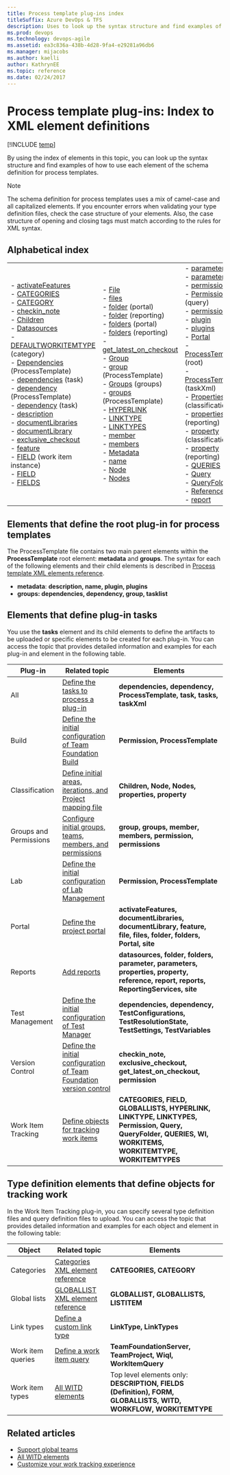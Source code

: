 ```yaml
---
title: Process template plug-ins index
titleSuffix: Azure DevOps & TFS
description: Uses to look up the syntax structure and find examples of how to use each element.
ms.prod: devops
ms.technology: devops-agile 
ms.assetid: ea3c836a-438b-4d28-9fa4-e29281a96db6
ms.manager: mijacobs
ms.author: kaelli
author: KathrynEE
ms.topic: reference
ms.date: 02/24/2017
---
```



# Process template plug-ins: Index to XML element definitions

[!INCLUDE [temp](../../includes/customization-phase-0-and-1-plus-version-header.md)]

By using the index of elements in this topic, you can look up the syntax structure and find examples of how to use each element of the schema definition for process templates.  

> [!NOTE]  
>  The schema definition for process templates uses a mix of camel-case and all capitalized elements. If you encounter errors when validating your type definition files, check the case structure of your elements. Also, the case structure of opening and closing tags must match according to the rules for XML syntax.  

##  Alphabetical index  


<table>
<tr>
<td>
-   <a href="define-project-portal-plug-in.md" data-raw-source="[activateFeatures](define-project-portal-plug-in.md)">activateFeatures</a><br/>-   <a href="../xml/use-categories-to-group-work-item-types.md" data-raw-source="[CATEGORIES](../xml/use-categories-to-group-work-item-types.md)">CATEGORIES</a><br/>-   <a href="../xml/use-categories-to-group-work-item-types.md" data-raw-source="[CATEGORY](../xml/use-categories-to-group-work-item-types.md)">CATEGORY</a><br/>-   <a href="define-initial-configuration-version-control.md" data-raw-source="[checkin_note](define-initial-configuration-version-control.md)">checkin_note</a><br/>-   <a href="define-classification-plug-in.md" data-raw-source="[Children](define-classification-plug-in.md)">Children</a><br/>-   <a href="add-reports-to-the-process-template.md" data-raw-source="[Datasources](add-reports-to-the-process-template.md)">Datasources</a><br/>-   <a href="../xml/categories-xml-element-reference.md" data-raw-source="[DEFAULTWORKITEMTYPE](../xml/categories-xml-element-reference.md)">DEFAULTWORKITEMTYPE</a> (category)<br/>-   <a href="process-template-xml-elements-reference.md" data-raw-source="[Dependencies](process-template-xml-elements-reference.md)">Dependencies</a> (ProcessTemplate)<br/>-   <a href="define-tasks-to-process-a-plug-in.md" data-raw-source="[dependencies](define-tasks-to-process-a-plug-in.md)">dependencies</a> (task)<br/>-   <a href="process-template-xml-elements-reference.md" data-raw-source="[dependency](process-template-xml-elements-reference.md)">dependency</a> (ProcessTemplate)<br/>-   <a href="define-tasks-to-process-a-plug-in.md" data-raw-source="[dependency](define-tasks-to-process-a-plug-in.md)">dependency</a> (task)<br/>-   <a href="process-template-xml-elements-reference.md" data-raw-source="[description](process-template-xml-elements-reference.md)">description</a><br/>-   <a href="define-project-portal-plug-in.md" data-raw-source="[documentLibraries](define-project-portal-plug-in.md)">documentLibraries</a><br/>-   <a href="define-project-portal-plug-in.md" data-raw-source="[documentLibrary](define-project-portal-plug-in.md)">documentLibrary</a><br/>-   <a href="define-initial-configuration-version-control.md" data-raw-source="[exclusive_checkout](define-initial-configuration-version-control.md)">exclusive_checkout</a><br/>-   <a href="define-project-portal-plug-in.md" data-raw-source="[feature](define-project-portal-plug-in.md)">feature</a><br/>-   <a href="add-work-item-instance-process-template.md" data-raw-source="[FIELD](add-work-item-instance-process-template.md)">FIELD</a> (work item instance)<br/>-   <a href="../xml/all-field-xml-elements-reference.md" data-raw-source="[FIELD](../xml/all-field-xml-elements-reference.md)">FIELD</a><br/>-   <a href="../xml/all-field-xml-elements-reference.md" data-raw-source="[FIELDS](../xml/all-field-xml-elements-reference.md)">FIELDS</a><br/></td>
<td>
-   <a href="define-project-portal-plug-in.md" data-raw-source="[File](define-project-portal-plug-in.md)">File</a><br/>-   <a href="define-project-portal-plug-in.md" data-raw-source="[files](define-project-portal-plug-in.md)">files</a><br/>-   <a href="define-project-portal-plug-in.md" data-raw-source="[folder](define-project-portal-plug-in.md)">folder</a> (portal)<br/>-   <a href="add-reports-to-the-process-template.md" data-raw-source="[folder](add-reports-to-the-process-template.md)">folder</a> (reporting)<br/>-   <a href="define-project-portal-plug-in.md" data-raw-source="[folders](define-project-portal-plug-in.md)">folders</a> (portal)<br/>-   <a href="add-reports-to-the-process-template.md" data-raw-source="[folders](add-reports-to-the-process-template.md)">folders</a> (reporting)<br/>-   <a href="define-initial-configuration-version-control.md" data-raw-source="[get_latest_on_checkout](define-initial-configuration-version-control.md)">get_latest_on_checkout</a><br/>-   <a href="define-groups-teams-permissions-plug-in.md" data-raw-source="[Group](define-groups-teams-permissions-plug-in.md)">Group</a><br/>-   <a href="process-template-xml-elements-reference.md" data-raw-source="[group](process-template-xml-elements-reference.md)">group</a> (ProcessTemplate)<br/>-   <a href="define-groups-teams-permissions-plug-in.md" data-raw-source="[Groups](define-groups-teams-permissions-plug-in.md)">Groups</a> (groups)<br/>-   <a href="process-template-xml-elements-reference.md" data-raw-source="[groups](process-template-xml-elements-reference.md)">groups</a> (ProcessTemplate)<br/>-   <a href="add-work-item-instance-process-template.md" data-raw-source="[HYPERLINK](add-work-item-instance-process-template.md)">HYPERLINK</a><br/>-   <a href="add-link-type-definitions-to-a-process-template.md" data-raw-source="[LINKTYPE](add-link-type-definitions-to-a-process-template.md)">LINKTYPE</a><br/>-   <a href="add-link-type-definitions-to-a-process-template.md" data-raw-source="[LINKTYPES](add-link-type-definitions-to-a-process-template.md)">LINKTYPES</a><br/>-   <a href="define-groups-teams-permissions-plug-in.md" data-raw-source="[member](define-groups-teams-permissions-plug-in.md)">member</a><br/>-   <a href="define-groups-teams-permissions-plug-in.md" data-raw-source="[members](define-groups-teams-permissions-plug-in.md)">members</a><br/>-   <a href="process-template-xml-elements-reference.md" data-raw-source="[Metadata](process-template-xml-elements-reference.md)">Metadata</a><br/>-   <a href="../xml/apply-rule-work-item-field.md" data-raw-source="[name](../xml/apply-rule-work-item-field.md)">name</a><br/>-   <a href="define-classification-plug-in.md" data-raw-source="[Node](define-classification-plug-in.md)">Node</a><br/>-   <a href="define-classification-plug-in.md" data-raw-source="[Nodes](define-classification-plug-in.md)">Nodes</a><br/></td>
<td>
-   <a href="add-reports-to-the-process-template.md" data-raw-source="[parameter](add-reports-to-the-process-template.md)">parameter</a><br/>-   <a href="add-reports-to-the-process-template.md" data-raw-source="[parameters](add-reports-to-the-process-template.md)">parameters</a><br/>-   <a href="define-groups-teams-permissions-plug-in.md" data-raw-source="[permission](define-groups-teams-permissions-plug-in.md)">permission</a><br/>-   <a href="add-work-item-queries-process-template.md" data-raw-source="[Permission](add-work-item-queries-process-template.md)">Permission</a> (query)<br/>-   <a href="define-groups-teams-permissions-plug-in.md" data-raw-source="[permissions](define-groups-teams-permissions-plug-in.md)">permissions</a><br/>-   <a href="process-template-xml-elements-reference.md" data-raw-source="[plugin](process-template-xml-elements-reference.md)">plugin</a><br/>-   <a href="process-template-xml-elements-reference.md" data-raw-source="[plugins](process-template-xml-elements-reference.md)">plugins</a><br/>-   <a href="../xml/define-default-copy-value-field.md" data-raw-source="[Portal](../xml/define-default-copy-value-field.md)">Portal</a><br/>-   <a href="../xml/all-form-xml-elements-reference.md" data-raw-source="[ProcessTemplate](../xml/all-form-xml-elements-reference.md)">ProcessTemplate</a> (root)<br/>-   <a href="define-tasks-to-process-a-plug-in.md" data-raw-source="[ProcessTemplate](define-tasks-to-process-a-plug-in.md)">ProcessTemplate</a> (taskXml)<br/>-   <a href="define-classification-plug-in.md" data-raw-source="[Properties](define-classification-plug-in.md)">Properties</a> (classification)<br/>-   <a href="add-reports-to-the-process-template.md" data-raw-source="[properties](add-reports-to-the-process-template.md)">properties</a> (reporting)<br/>-   <a href="define-classification-plug-in.md" data-raw-source="[property](define-classification-plug-in.md)">property</a> (classification)<br/>-   <a href="add-reports-to-the-process-template.md" data-raw-source="[property](add-reports-to-the-process-template.md)">property</a> (reporting)<br/>-   <a href="add-work-item-queries-process-template.md" data-raw-source="[QUERIES](add-work-item-queries-process-template.md)">QUERIES</a><br/>-   <a href="add-work-item-queries-process-template.md" data-raw-source="[Query](add-work-item-queries-process-template.md)">Query</a><br/>-   <a href="add-work-item-queries-process-template.md" data-raw-source="[QueryFolder](add-work-item-queries-process-template.md)">QueryFolder</a><br/>-   <a href="add-reports-to-the-process-template.md" data-raw-source="[Reference](add-reports-to-the-process-template.md)">Reference</a><br/>-   <a href="add-reports-to-the-process-template.md" data-raw-source="[report](add-reports-to-the-process-template.md)">report</a><br/></td>
<td>
-   <a href="add-reports-to-the-process-template.md" data-raw-source="[ReportingServices](add-reports-to-the-process-template.md)">ReportingServices</a><br/>-   <a href="add-reports-to-the-process-template.md" data-raw-source="[reports](add-reports-to-the-process-template.md)">reports</a><br/>-   <a href="add-reports-to-the-process-template.md" data-raw-source="[site](add-reports-to-the-process-template.md)">site</a> (reporting)<br/>-   <a href="define-project-portal-plug-in.md" data-raw-source="[site](define-project-portal-plug-in.md)">site</a>  (portal)<br/>-   <a href="define-tasks-to-process-a-plug-in.md" data-raw-source="[task](define-tasks-to-process-a-plug-in.md)">task</a><br/>-   <a href="process-template-xml-elements-reference.md" data-raw-source="[tasklist](process-template-xml-elements-reference.md)">tasklist</a><br/>-   <a href="define-tasks-to-process-a-plug-in.md" data-raw-source="[taskXml](define-tasks-to-process-a-plug-in.md)">taskXml</a><br/>-   <a href="define-work-item-query-process-template.md" data-raw-source="[TeamFoundationServer](define-work-item-query-process-template.md)">TeamFoundationServer</a><br/>-   <a href="define-work-item-query-process-template.md" data-raw-source="[TeamProject](define-work-item-query-process-template.md)">TeamProject</a><br/>-   <a href="define-initial-configuration-test-manager.md" data-raw-source="[TestConfigurations](define-initial-configuration-test-manager.md)">TestConfigurations</a><br/>-   <a href="define-initial-configuration-test-manager.md" data-raw-source="[TestResolutionStates](define-initial-configuration-test-manager.md)">TestResolutionStates</a><br/>-   <a href="define-initial-configuration-test-manager.md" data-raw-source="[TestSettings](define-initial-configuration-test-manager.md)">TestSettings</a><br/>-   <a href="define-initial-configuration-test-manager.md" data-raw-source="[TestVariables](define-initial-configuration-test-manager.md)">TestVariables</a><br/>-   <a href="add-work-item-instance-process-template.md" data-raw-source="[WI](add-work-item-instance-process-template.md)">WI</a><br/>-   <a href="define-work-item-query-process-template.md" data-raw-source="[Wiql](define-work-item-query-process-template.md)">Wiql</a><br/>-   <a href="define-work-item-query-process-template.md" data-raw-source="[WorkItemQuery](define-work-item-query-process-template.md)">WorkItemQuery</a><br/>-   <a href="add-work-item-instance-process-template.md" data-raw-source="[WORKITEMS](add-work-item-instance-process-template.md)">WORKITEMS</a><br/>-   <a href="../xml/use-categories-to-group-work-item-types.md" data-raw-source="[WORKITEMTYPE](../xml/use-categories-to-group-work-item-types.md)">WORKITEMTYPE</a> (category)<br/>-   <a href="../xml/all-witd-xml-elements-reference.md" data-raw-source="[WORKITEMTYPE](../xml/all-witd-xml-elements-reference.md)">WORKITEMTYPE</a> (definition)<br/></td>
</tr>
</table>


<a name="pt"></a>   
##  Elements that define the root plug-in for process templates  
 The ProcessTemplate file contains two main parent elements within the **ProcessTemplate** root element: **metadata** and **groups**. The syntax for each of the following elements and their child elements is described in [Process template XML elements reference](process-template-xml-elements-reference.md).  

-   **metadata**: **description, name, plugin, plugins**   
-   **groups: dependencies, dependency, group, tasklist**  

<a name="tasks"></a> 
##  Elements that define plug-in tasks  
 You use the **tasks** element and its child elements to define the artifacts to be uploaded or specific elements to be created for each plug-in. You can access the topic that provides detailed information and examples for each plug-in and element in the following table.  

|Plug-in|Related topic|Elements|  
|--------------|-------------------|--------------|  
|All|[Define the tasks to process a plug-in](define-tasks-to-process-a-plug-in.md)|**dependencies, dependency, ProcessTemplate, task, tasks, taskXml**|  
|Build|[Define the initial configuration of Team Foundation Build](define-initial-configuration-build.md)|**Permission, ProcessTemplate**|  
|Classification|[Define initial areas, iterations, and Project mapping file](define-classification-plug-in.md)|**Children, Node, Nodes, properties, property**|  
|Groups and Permissions|[Configure initial groups, teams, members, and permissions](configure-initial-groups-teams-members-permissions.md)|**group, groups, member, members, permission, permissions**|  
|Lab|[Define the initial configuration of Lab Management](define-initial-configuration-lab-management.md)|**Permission, ProcessTemplate**|  
|Portal|[Define the project portal](define-project-portal-plug-in.md)|**activateFeatures, documentLibraries, documentLibrary, feature, file, files, folder, folders, Portal, site**|  
|Reports|[Add reports](add-reports-to-the-process-template.md)|**datasources, folder, folders, parameter, parameters, properties, property, reference, report, reports, ReportingServices, site**|  
|Test Management|[Define the initial configuration of Test Manager](define-initial-configuration-test-manager.md)|**dependencies, dependency, TestConfigurations, TestResolutionState, TestSettings, TestVariables**|  
|Version Control|[Define the initial configuration of Team Foundation version control](define-initial-configuration-version-control.md)|**checkin_note, exclusive_checkout, get_latest_on_checkout, permission**|  
|Work Item Tracking|[Define objects for tracking work items](define-objects-track-work-items-plug-in.md)|**CATEGORIES, FIELD, GLOBALLISTS, HYPERLINK, LINKTYPE, LINKTYPES, Permission, Query, QueryFolder, QUERIES, WI, WORKITEMS, WORKITEMTYPE, WORKITEMTYPES**|  

##  <a name="typedefinitions"></a> Type definition elements that define objects for tracking work  
 In the Work Item Tracking plug-in, you can specify several type definition files and query definition files to upload. You can access the topic that provides detailed information and examples for each object and element in the following table:  

|Object|Related topic|Elements|  
|------------|-------------------|--------------|  
|Categories|[Categories XML element reference](../xml/categories-xml-element-reference.md)|**CATEGORIES, CATEGORY**|  
|Global lists|[GLOBALLIST XML element reference](../xml/define-global-lists.md)|**GLOBALLIST, GLOBALLISTS, LISTITEM**|  
|Link types|[Define a custom link type](../xml/define-custom-link-type.md)|**LinkType, LinkTypes**|  
|Work item queries|[Define a work item query](define-work-item-query-process-template.md)|**TeamFoundationServer, TeamProject, Wiql, WorkItemQuery**|  
|Work item types|[All WITD elements](../xml/all-witd-xml-elements-reference.md)|Top level elements only: **DESCRIPTION, FIELDS (Definition), FORM, GLOBALLISTS, WITD, WORKFLOW, WORKITEMTYPE**|  

## Related articles
- [Support global teams](../xml/localization-and-globalization-of-witd-child-elements.md)   
- [All WITD elements](../xml/all-witd-xml-elements-reference.md)   
- [Customize your work tracking experience](../customize-work.md) 